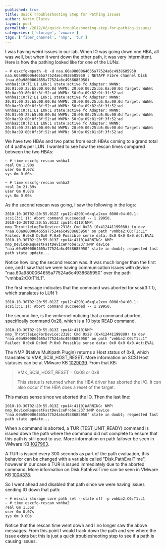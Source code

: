 ```yaml
---
published: true
title: Quick Troubleshooting Step for Pathing Issues
author: Karim Elatov
layout: post
permalink: /2012/08/quick-troubleshooting-step-for-pathing-issues/
categories: ['storage', 'vmware']
tags: ['fiber_channel', 'nmp', 'tur']
---
```


I was having weird issues in our lab. When IO was going down one HBA, all was well, but when it went down the other path, it was very intermittent. Here is how the pathing looked like for one of the LUNs:


	~ # esxcfg-mpath -b -d naa.60a9800064655a77524a6c4938685950
	naa.60a9800064655a77524a6c4938685950 : NETAPP Fibre Channel Disk (naa.60a9800064655a77524a6c4938685950)
	vmhba1:C0:T1:L1 LUN:1 state:active fc Adapter: WWNN: 20:01:00:25:b5:00:00:0d WWPN: 20:00:00:25:b5:0a:00:0d Target: WWNN: 50:0a:09:80:8f:3f:52:ad WWPN: 50:0a:09:82:9f:3f:52:ad
	vmhba1:C0:T2:L1 LUN:1 state:active fc Adapter: WWNN: 20:01:00:25:b5:00:00:0d WWPN: 20:00:00:25:b5:0a:00:0d Target: WWNN: 50:0a:09:80:8f:3f:52:ad WWPN: 50:0a:09:82:8f:3f:52:ad
	vmhba2:C0:T1:L1 LUN:1 state:active fc Adapter: WWNN: 20:01:00:25:b5:00:00:0d WWPN: 20:00:00:25:b5:0b:00:0d Target: WWNN: 50:0a:09:80:8f:3f:52:ad WWPN: 50:0a:09:81:9f:3f:52:ad
	vmhba2:C0:T2:L1 LUN:1 state:active fc Adapter: WWNN: 20:01:00:25:b5:00:00:0d WWPN: 20:00:00:25:b5:0b:00:0d Target: WWNN: 50:0a:09:80:8f:3f:52:ad WWPN: 50:0a:09:81:8f:3f:52:ad


We have two HBAs and two paths from each HBAs coming to a grand total of 4 paths per LUN. I wanted to see how the rescan times compared between the two HBAs:


	~ # time esxcfg-rescan vmhba1
	real 0m 1.90s
	user 0m 0.07s
	sys 0m 0.00s

	~ # time esxcfg-rescan vmhba2
	real 2m 21.39s
	user 0m 0.07s
	sys 0m 0.00s


As the second rescan was going, I saw the following in the logs:


	2010-10-30T02:20:55.012Z cpu12:4290)<6>qla2xxx 0000:04:00.1: scsi(3:1:1): Abort command succeeded -- 1 29950.
	2010-10-30T02:20:55.013Z cpu14:4110)NMP: nmp_ThrottleLogForDevice:2318: Cmd 0x28 (0x412441199080) to dev "naa.60a9800064655a77524a6c4938685950" on path "vmhba2:C0:T1:L1" Failed: H:0x8 D:0x0 P:0x0 Possible sense data: 0x0 0x0 0x0.Act:EVAL
	2010-10-30T02:20:55.013Z cpu14:4110)WARNING: NMP: nmp_DeviceRequestFastDeviceProbe:237:NMP device "naa.60a9800064655a77524a6c4938685950" state in doubt; requested fast path state update...


Notice how long the second rescan was. It was much longer than the first one, and I saw that we were having communication issues with device "naa.60a9800064655a77524a6c4938685950" over the path "vmhba2:C0:T1:L1".

The first message indicates that the command was aborted for scsi(3:1:1), which translates to LUN 1:


	2010-10-30T02:20:55.012Z cpu12:4290)<6>qla2xxx 0000:04:00.1: scsi(3:1:1): Abort command succeeded -- 1 29950.


The second line, is the vmkernel noticing that a command aborted, specifically command 0x28, which is a 10 byte READ command.


	2010-10-30T02:20:55.013Z cpu14:4110)NMP: nmp_ThrottleLogForDevice:2318: Cmd 0x28 (0x412441199080) to dev "naa.60a9800064655a77524a6c4938685950" on path "vmhba2:C0:T1:L1" Failed: H:0x8 D:0x0 P:0x0 Possible sense data: 0x0 0x0 0x0.Act:EVAL


The NMP (Native Multipath Plugin) returns a Host status of 0x8, which translates to VMK_SCSI_HOST_RESET. More information on SCSI Host statuses can be at VMware KB [1029039](http://kb.vmware.com/kb/1029039). From that KB:

> VMK_SCSI_HOST_RESET = 0x08 or 0x8
>
> This status is returned when the HBA driver has aborted the I/O. It can also occur if the HBA does a reset of the target.

This makes sense since we aborted the IO. Then the last line:


	2010-10-30T02:20:55.013Z cpu14:4110)WARNING: NMP: nmp_DeviceRequestFastDeviceProbe:237:NMP device "naa.60a9800064655a77524a6c4938685950" state in doubt; requested fast path state update...


When a command is aborted, a TUR (TEST_UNIT_READY) command is issued down the path where the command did not complete to ensure that this path is still good to use. More information on path failover be seen in VMware KB [1027963](http://kb.vmware.com/kb/1027963).

A TUR is issued every 300 seconds as part of the path evaluation, this behavior can be changed with a variable called "Disk.PathEvalTime", however in our case a TUR is issued immediately due to the aborted command. More information on Disk.PathEvalTime can be seen in VMware KB [1004378](http://kb.vmware.com/kb/1004378).

So I went ahead and disabled that path since we were having issues sending IO down that path:


	~ # esxcli storage core path set --state off -p vmhba2:C0:T1:L1
	~ # time esxcfg-rescan vmhba2
	real 0m 1.35s
	user 0m 0.07s
	sys 0m 0.00s


Notice that the rescan time went down and I no longer saw the above messages. From this point I would track down the path and see where the issue exists but this is just a quick troubleshooting step to see if a path is causing issues.

